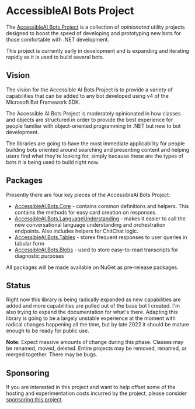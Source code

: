 # AccessibleAI Bots Project

The [AccessibleAI Bots Project](https://AccessibleAI.dev/bots) is a collection of *opinionated* utility projects designed to boost the speed of developing and prototyping new bots for those comfortable with .NET development.

This project is currently early in development and is expanding and iterating rapidly as it is used to build several bots. 

## Vision

The vision for the Accessible AI Bots Project is to provide a variety of capabilities that can be added to any bot developed using v4 of the Microsoft Bot Framework SDK.

The Accessible AI Bots Project is moderately opinionated in how classes and objects are structured in order to provide the best experience for people familiar with object-oriented programming in .NET but new to bot development.

The libraries are going to have the most immediate applicability for people building bots oriented around searching and presenting content and helping users find what they're looking for, simply because these are the types of bots it is being used to build right now.

## Packages

Presently there are four key pieces of the AccessibleAI Bots Project:

- [AccessibleAI.Bots.Core](https://github.com/IntegerMan/AccessibleAI.Bots/tree/main/AccessibleAI.Bots.Core) - contains common definitions and helpers. This contains the methods for easy card creation on responses.
- [AccessibleAI.Bots.LanguageUnderstanding](https://github.com/IntegerMan/AccessibleAI.Bots/tree/main/AccessibleAI.Bots.LanguageUnderstanding) - makes it easier to call the new conversational language understanding and orchestration endpoints. Also includes helpers for ChitChat logic.
- [AccessibleAI.Bots.Tables](https://github.com/IntegerMan/AccessibleAI.Bots/tree/main/AccessibleAI.Bots.Tables) - stores frequent responses to user queries in tabular form
- [AccessibleAI.Bots.Blobs](https://github.com/IntegerMan/AccessibleAI.Bots/tree/main/AccessibleAI.Bots.Blobs) - used to store easy-to-read transcripts for diagnostic purposes

All packages will be made available on NuGet as pre-release packages.

## Status

Right now this library is being radically expanded as new capabilities are added and more capabilities are pulled out of the base bot I created. I'm also trying to expand the documentation for what's there. Adapting this library is going to be a largely unstable experience at the moment with radical changes happening all the time, but by late 2022 it should be mature enough to be ready for public use.

**Note:** Expect massive amounts of change during this phase. Classes may be renamed, moved, deleted. Entire projects may be removed, renamed, or merged together. There may be bugs.

## Sponsoring

If you are interested in this project and want to help offset some of the hosting and experimentation costs incurred by the project, please consider [sponsoring this project](https://github.com/sponsors/IntegerMan).
